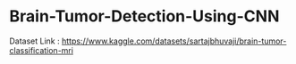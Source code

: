 # Brain-Tumor-Detection-Using-CNN

Dataset Link : https://www.kaggle.com/datasets/sartajbhuvaji/brain-tumor-classification-mri
